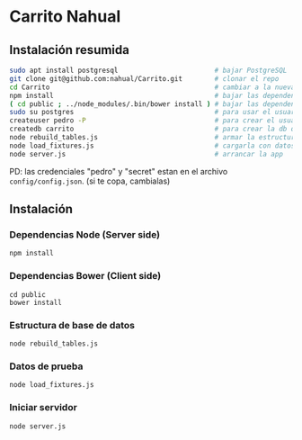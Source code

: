 # Carrito Nahual

## Instalación resumida
```sh
sudo apt install postgresql                        # bajar PostgreSQL
git clone git@github.com:nahual/Carrito.git        # clonar el repo
cd Carrito                                         # cambiar a la nueva carpeta donde vive el repo local
npm install                                        # bajar las dependencias del back (express y sequelize)
( cd public ; ../node_modules/.bin/bower install ) # bajar las dependencias del front (angular)
sudo su postgres                                   # para usar el usuario de administracion de PostgreSQL
createuser pedro -P                                # para crear el usuario "pedro", llenar el pass con "secret"
createdb carrito                                   # para crear la db que usa carrito
node rebuild_tables.js                             # armar la estructura de la BBDD
node load_fixtures.js                              # cargarla con datos
node server.js                                     # arrancar la app
```

PD: las credenciales "pedro" y "secret" estan en el archivo `config/config.json`. (si te copa, cambialas)

## Instalación

### Dependencias Node (Server side)

    npm install

### Dependencias Bower (Client side)

    cd public
    bower install

### Estructura de base de datos

    node rebuild_tables.js

### Datos de prueba

    node load_fixtures.js

### Iniciar servidor

    node server.js
